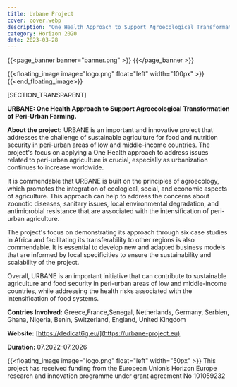 ```yaml
---
title: Urbane Project
cover: cover.webp
description: "One Health Approach to Support Agroecological Transformation of Peri-Urban Farming"
category: Horizon 2020
date: 2023-03-28
---
```


{{<page_banner banner="banner.png" >}}  {{</page_banner >}}

{{<floating_image image="logo.png" float="left" width="100px" >}}
{{<end_floating_image>}}

[SECTION_TRANSPARENT]

**URBANE: One Health Approach to Support Agroecological Transformation of Peri-Urban Farming.**

**About the project:** URBANE is an important and innovative project that addresses the challenge of sustainable agriculture for food and nutrition security in peri-urban areas of low and middle-income countries. 
The project's focus on applying a One Health approach to address issues related to peri-urban agriculture is crucial, especially as urbanization continues to increase 
worldwide.

It is commendable that URBANE is built on the principles of agroecology, which promotes the integration of ecological, social, and economic aspects of agriculture. 
This approach can help to address the concerns about zoonotic diseases, sanitary issues, local environmental degradation, and antimicrobial resistance that are 
associated with the intensification of peri-urban agriculture.

The project's focus on demonstrating its approach through six case studies in Africa and facilitating its transferability to other regions is also commendable. 
It is essential to develop new and adapted business models that are informed by local specificities to ensure the sustainability and scalability of the project.

Overall, URBANE is an important initiative that can contribute to sustainable agriculture and food security in peri-urban areas of low and middle-income countries, 
while addressing the health risks associated with the intensification of food systems.

**Contries Involved:** Greece,France,Senegal, Netherlands, Germany, Serbien, Ghana, Nigeria, Benin, Switzerland, England, United Kingdom

**Website:** [https://dedicat6g.eu/](https://urbane-project.eu)

**Duration:** 07.2022-07.2026


{{<floating_image image="logo.png" float="left" width="50px" >}}
This project has received funding from the European Union’s Horizon Europe research and innovation programme under grant agreement No 101059232 
